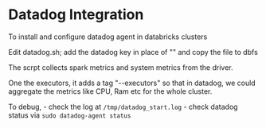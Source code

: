 # Datadog Integration


To install and configure datadog agent in databricks clusters

Edit datadog.sh; add the datadog key in place of "<your-api-key>" and copy the file to dbfs

The scrpt collects spark metrics and system metrics from the driver.

One the executors, it adds a tag "<cluster-name>-<cluster-id>-executors" so that in datadog, we could aggregate the metrics like CPU, Ram etc for the whole cluster.

To debug, 
	- check the log at `/tmp/datadog_start.log`
	- check datadog status via `sudo datadog-agent status`

